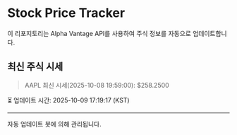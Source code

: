 
# Stock Price Tracker

이 리포지토리는 Alpha Vantage API를 사용하여 주식 정보를 자동으로 업데이트합니다.

## 최신 주식 시세
> AAPL 최신 시세(2025-10-08 19:59:00): $258.2500

⏳ 업데이트 시간: 2025-10-09 17:19:17 (KST)

---
자동 업데이트 봇에 의해 관리됩니다.
